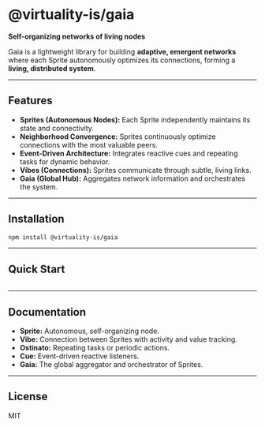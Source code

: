 # @virtuality-is/gaia

**Self-organizing networks of living nodes**

Gaia is a lightweight library for building **adaptive, emergent networks** where each Sprite autonomously optimizes its connections, forming a **living, distributed system**.

---

## Features

- **Sprites (Autonomous Nodes):** Each Sprite independently maintains its state and connectivity.
- **Neighborhood Convergence:** Sprites continuously optimize connections with the most valuable peers.
- **Event-Driven Architecture:** Integrates reactive cues and repeating tasks for dynamic behavior.
- **Vibes (Connections):** Sprites communicate through subtle, living links.
- **Gaia (Global Hub):** Aggregates network information and orchestrates the system.

---

## Installation

```bash
npm install @virtuality-is/gaia
```

---

## Quick Start

```javascript

```

---

## Documentation

- **Sprite:** Autonomous, self-organizing node.
- **Vibe:** Connection between Sprites with activity and value tracking.
- **Ostinato:** Repeating tasks or periodic actions.
- **Cue:** Event-driven reactive listeners.
- **Gaia:** The global aggregator and orchestrator of Sprites.

---

## License

MIT
